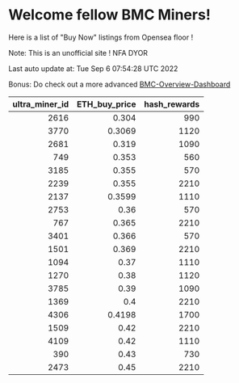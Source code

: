 # Welcome fellow BMC Miners!
Here is a list of "Buy Now" listings from Opensea floor !

Note: This is an unofficial site ! NFA DYOR

Last auto update at: Tue Sep  6 07:54:28 UTC 2022

Bonus: Do check out a more advanced [BMC-Overview-Dashboard](https://dune.com/defifunk/BMC-Overview-Dashboard)


|   ultra_miner_id |   ETH_buy_price |   hash_rewards |
|-----------------:|----------------:|---------------:|
|             2616 |          0.304  |            990 |
|             3770 |          0.3069 |           1120 |
|             2681 |          0.319  |           1090 |
|              749 |          0.353  |            560 |
|             3185 |          0.355  |            570 |
|             2239 |          0.355  |           2210 |
|             2137 |          0.3599 |           1110 |
|             2753 |          0.36   |            570 |
|              767 |          0.365  |           2210 |
|             3401 |          0.366  |            570 |
|             1501 |          0.369  |           2210 |
|             1094 |          0.37   |           1110 |
|             1270 |          0.38   |           1120 |
|             3785 |          0.39   |           1090 |
|             1369 |          0.4    |           2210 |
|             4306 |          0.4198 |           1700 |
|             1509 |          0.42   |           2210 |
|             4109 |          0.42   |           1110 |
|              390 |          0.43   |            730 |
|             2473 |          0.45   |           2210 |